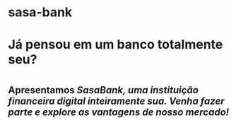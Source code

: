 # sasa-bank
<h1>Já pensou em um banco totalmente seu?<h1>
<h2>Apresentamos <i>SasaBank<i>, uma instituição financeira digital inteiramente sua. Venha fazer parte e explore as vantagens de nosso mercado!<h2>
